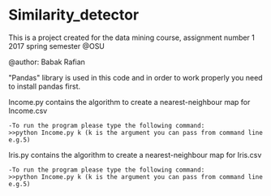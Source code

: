 # Similarity_detector

This is a project created for the data mining course, assignment number 1
2017 spring semester @OSU

@author: Babak Rafian

"Pandas" library is used in this code and in order to work properly you need to install pandas first.

Income.py contains the algorithm to create a nearest-neighbour map for Income.csv
		
	-To run the program please type the following command:
	>>python Income.py k (k is the argument you can pass from command line e.g.5)  

Iris.py contains the algorithm to create a nearest-neighbour map for Iris.csv
		
	-To run the program please type the following command:
	>>python Income.py k (k is the argument you can pass from command line e.g.5)
